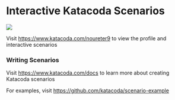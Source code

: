 # Interactive Katacoda Scenarios

[![](http://shields.katacoda.com/katacoda/noureter9/count.svg)](https://www.katacoda.com/noureter9 "Get your profile on Katacoda.com")

Visit https://www.katacoda.com/noureter9 to view the profile and interactive scenarios

### Writing Scenarios
Visit https://www.katacoda.com/docs to learn more about creating Katacoda scenarios

For examples, visit https://github.com/katacoda/scenario-example

